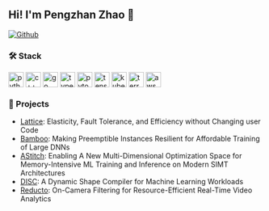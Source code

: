 ## Hi! I'm Pengzhan Zhao 👋

[![Github](https://img.shields.io/github/followers/borontion?label=Follow&style=social)](https://github.com/borontion)

### 🛠️ Stack

<div>
  <img align="center" height="30" alt="python" src="https://www.svgrepo.com/download/452091/python.svg">
  <img align="center" height="30" alt="c++" src="https://www.svgrepo.com/download/373528/cpp3.svg">
  <img align="center" height="30" alt="go" src="https://www.svgrepo.com/download/349380/go.svg">
  <img align="center" height="30" alt="typescript" src="https://www.svgrepo.com/download/374146/typescript-official.svg">
  <img align="center" height="30" alt="pytorch" src="https://avatars.githubusercontent.com/u/21003710?s=200&v=4">
  <img align="center" height="30" alt="tensorflow" src="https://avatars.githubusercontent.com/u/15658638?s=200&v=4">
  <img align="center" height="30" alt="kubernetes" src="https://www.svgrepo.com/download/376331/kubernetes.svg">
  <img align="center" height="30" alt="terraform" src="https://www.svgrepo.com/download/448253/terraform.svg">
  <img align="center" height="30" alt="aws" src="https://www.svgrepo.com/download/448266/aws.svg">
</div>

### 🚀 Projects


- [Lattice](https://medium.com/@hr_18807/elasticity-fault-tolerance-and-efficiency-without-changing-user-code-9028b8104da2): Elasticity, Fault Tolerance, and Efficiency without Changing user Code
- [Bamboo](https://www.usenix.org/conference/nsdi23/presentation/thorpe): Making Preemptible Instances Resilient for Affordable Training of Large DNNs
- [AStitch](https://dl.acm.org/doi/10.1145/3503222.3507723): Enabling A New Multi-Dimensional Optimization Space for Memory-Intensive ML Training and Inference on Modern SIMT Architectures
- [DISC](https://dl.acm.org/doi/abs/10.1145/3437984.3458838): A Dynamic Shape Compiler for Machine Learning Workloads
- [Reducto](https://dl.acm.org/doi/abs/10.1145/3387514.3405874): On-Camera Filtering for Resource-Efficient Real-Time Video Analytics
